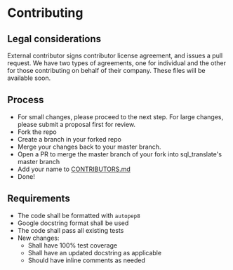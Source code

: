 # Contributing

## Legal considerations

External contributor signs contributor license agreement, and issues a pull request. We have two types of agreements, one for individual and the other for those contributing on behalf of their company. These files will be available soon.

## Process

- For small changes, please proceed to the next step. For large changes, please submit a proposal first for review.
- Fork the repo
- Create a branch in your forked repo
- Merge your changes back to your master branch.
- Open a PR to merge the master branch of your fork into sql_translate's master branch
- Add your name to [CONTRIBUTORS.md](CONTRIBUTORS.md)
- Done!

## Requirements

- The code shall be formatted with `autopep8`
- Google docstring format shall be used
- The code shall pass all existing tests
- New changes:
    - Shall have 100% test coverage
    - Shall have an updated docstring as applicable
    - Should have inline comments as needed